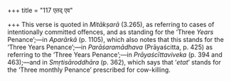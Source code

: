 +++
title = "117 एतद् एव"

+++
This verse is quoted in *Mitākṣarā* (3.265), as referring to cases of
intentionally committed offences, and as standing for the ‘Three *Years*
Penance’;—in *Aparārkā* (p. 1105), which also notes that this stands for
the ‘Three Years Penance’;—in *Parāśaramādhava* (Prāyaścitta, p. 425) as
referring to the ‘Three Years Penance’;—in *Prāyaścīttaviveka* (p. 394
and 463);—and in *Smṛtisāroddhāra* (p. 362), which says that ‘*etat*’
stands for the ‘Three monthly Penance’ prescribed for cow-killing.


